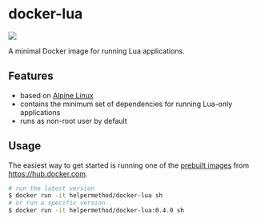 # docker-lua

[![](https://images.microbadger.com/badges/image/helpermethod/docker-lua:0.4.0.svg)](https://microbadger.com/images/helpermethod/docker-lua:0.4.0 "Get your own image badge on microbadger.com")

A minimal Docker image for running Lua applications.

## Features

* based on [Alpine Linux](https://hub.docker.com/_/alpine)
* contains the minimum set of dependencies for running Lua-only applications
* runs as non-root user by default

## Usage

The easiest way to get started is running one of the [prebuilt images](https://hub.docker.com/r/helpermethod/docker-lua/tags/)
from https://hub.docker.com.

```sh
# run the latest version
$ docker run -it helpermethod/docker-lua sh
# or run a specific version
$ docker run -it helpermethod/docker-lua:0.4.0 sh
```

